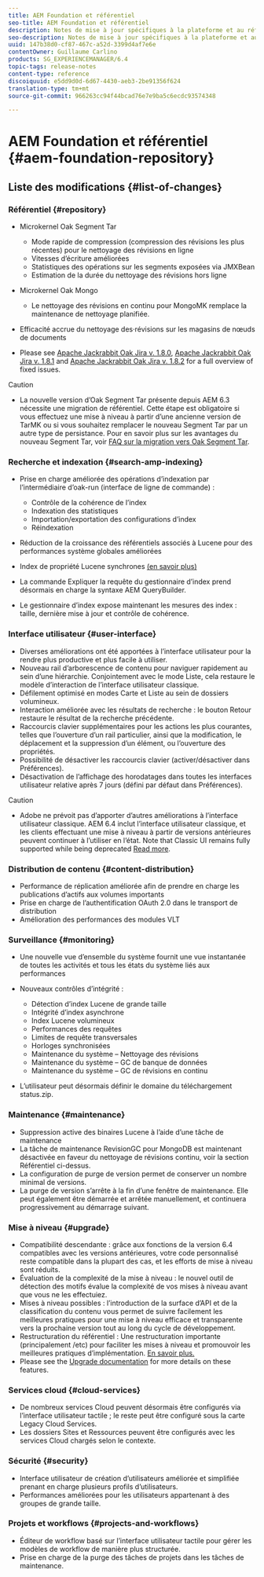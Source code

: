 ```yaml
---
title: AEM Foundation et référentiel
seo-title: AEM Foundation et référentiel
description: Notes de mise à jour spécifiques à la plateforme et au référentiel d’Adobe Experience Manager 6.3.
seo-description: Notes de mise à jour spécifiques à la plateforme et au référentiel d’Adobe Experience Manager 6.3.
uuid: 147b38d0-cf87-467c-a52d-3399d4af7e6e
contentOwner: Guillaume Carlino
products: SG_EXPERIENCEMANAGER/6.4
topic-tags: release-notes
content-type: reference
discoiquuid: e5dd9d0d-6d67-4430-aeb3-2be91356f624
translation-type: tm+mt
source-git-commit: 966263cc94f44bcad76e7e9ba5c6ecdc93574348

---
```



# AEM Foundation et référentiel {#aem-foundation-repository}

## Liste des modifications     {#list-of-changes}

### Référentiel {#repository}

* Microkernel Oak Segment Tar

   * Mode rapide de compression (compression des révisions les plus récentes) pour le nettoyage des révisions en ligne
   * Vitesses d’écriture améliorées
   * Statistiques des opérations sur les segments exposées via JMXBean
   * Estimation de la durée du nettoyage des révisions hors ligne

* Microkernel Oak Mongo

   * Le nettoyage des révisions en continu pour MongoMK remplace la maintenance de nettoyage planifiée.

* Efficacité accrue du nettoyage des·révisions sur les magasins de nœuds de documents
* Please see [Apache Jackrabbit Oak Jira v. 1.8.0](https://archive.apache.org/dist/jackrabbit/oak/1.8.0/RELEASE-NOTES.txt), [Apache Jackrabbit Oak Jira v. 1.8.1](https://archive.apache.org/dist/jackrabbit/oak/1.8.1/RELEASE-NOTES.txt) and [Apache Jackrabbit Oak Jira v. 1.8.2](https://archive.apache.org/dist/jackrabbit/oak/1.8.2/RELEASE-NOTES.txt) for a full overview of fixed issues.

>[!CAUTION]
>
>* La nouvelle version d’Oak Segment Tar présente depuis AEM 6.3 nécessite une migration de référentiel. Cette étape est obligatoire si vous effectuez une mise à niveau à partir d’une ancienne version de TarMK ou si vous souhaitez remplacer le nouveau Segment Tar par un autre type de persistance. Pour en savoir plus sur les avantages du nouveau Segment Tar, voir [FAQ sur la migration vers Oak Segment Tar](/help/sites-deploying/revision-cleanup.md#migrating-to-oak-segment-tar).
>



### Recherche et indexation {#search-amp-indexing}

* Prise en charge améliorée des opérations d’indexation par l’intermédiaire d’oak-run (interface de ligne de commande) :

   * Contrôle de la cohérence de l’index
   * Indexation des statistiques
   * Importation/exportation des configurations d’index
   * Réindexation

* Réduction de la croissance des référentiels associés à Lucene pour des performances système globales améliorées
* Index de propriété Lucene synchrones [(en savoir plus)](https://wiki.apache.org/jackrabbit/Synchronous%20Lucene%20Property%20Indexes)
* La commande Expliquer la requête du gestionnaire d’index prend désormais en charge la syntaxe AEM QueryBuilder.
* Le gestionnaire d’index expose maintenant les mesures des index : taille, dernière mise à jour et contrôle de cohérence.

### Interface utilisateur {#user-interface}

* Diverses améliorations ont été apportées à l’interface utilisateur pour la rendre plus productive et plus facile à utiliser.
* Nouveau rail d’arborescence de contenu pour naviguer rapidement au sein d’une hiérarchie. Conjointement avec le mode Liste, cela restaure le modèle d’interaction de l’interface utilisateur classique.
* Défilement optimisé en modes Carte et Liste au sein de dossiers volumineux.
* Interaction améliorée avec les résultats de recherche : le bouton Retour restaure le résultat de la recherche précédente.
* Raccourcis clavier supplémentaires pour les actions les plus courantes, telles que l’ouverture d’un rail particulier, ainsi que la modification, le déplacement et la suppression d’un élément, ou l’ouverture des propriétés.
* Possibilité de désactiver les raccourcis clavier (activer/désactiver dans Préférences).
* Désactivation de l’affichage des horodatages dans toutes les interfaces utilisateur relative après 7 jours (défini par défaut dans Préférences).

>[!CAUTION]
>
>* Adobe ne prévoit pas d’apporter d’autres améliorations à l’interface utilisateur classique. AEM 6.4 inclut l’interface utilisateur classique, et les clients effectuant une mise à niveau à partir de versions antérieures peuvent continuer à l’utiliser en l’état. Note that Classic UI remains fully supported while being deprecated [Read more](/help/sites-deploying/ui-recommendations.md).
>



### Distribution de contenu {#content-distribution}

* Performance de réplication améliorée afin de prendre en charge les publications d’actifs aux volumes importants
* Prise en charge de l’authentification OAuth 2.0 dans le transport de distribution
* Amélioration des performances des modules VLT

### Surveillance {#monitoring}

* Une nouvelle vue d’ensemble du système fournit une vue instantanée de toutes les activités et tous les états du système liés aux performances
* Nouveaux contrôles d’intégrité :

   * Détection d’index Lucene de grande taille
   * Intégrité d’index asynchrone
   * Index Lucene volumineux
   * Performances des requêtes
   * Limites de requête transversales
   * Horloges synchronisées
   * Maintenance du système – Nettoyage des révisions
   * Maintenance du système – GC de banque de données
   * Maintenance du système – GC de révisions en continu

* L’utilisateur peut désormais définir le domaine du téléchargement status.zip.

### Maintenance {#maintenance}

* Suppression active des binaires Lucene à l’aide d’une tâche de maintenance
* La tâche de maintenance RevisionGC pour MongoDB est maintenant désactivée en faveur du nettoyage de révisions continu, voir la section Référentiel ci-dessus.
* La configuration de purge de version permet de conserver un nombre minimal de versions.
* La purge de version s’arrête à la fin d’une fenêtre de maintenance. Elle peut également être démarrée et arrêtée manuellement, et continuera progressivement au démarrage suivant.

### Mise à niveau {#upgrade}

* Compatibilité descendante : grâce aux fonctions de la version 6.4 compatibles avec les versions antérieures, votre code personnalisé reste compatible dans la plupart des cas, et les efforts de mise à niveau sont réduits.
* Évaluation de la complexité de la mise à niveau : le nouvel outil de détection des motifs évalue la complexité de vos mises à niveau avant que vous ne les effectuiez.
* Mises à niveau possibles : l’introduction de la surface d’API et de la classification du contenu vous permet de suivre facilement les meilleures pratiques pour une mise à niveau efficace et transparente vers la prochaine version tout au long du cycle de développement.
* Restructuration du référentiel : Une restructuration importante (principalement /etc) pour faciliter les mises à niveau et promouvoir les meilleures pratiques d’implémentation. [En savoir plus.](/help/sites-deploying/repository-restructuring.md)
* Please see the [Upgrade documentation](/help/sites-deploying/upgrade.md) for more details on these features.

### Services cloud {#cloud-services}

* De nombreux services Cloud peuvent désormais être configurés via l’interface utilisateur tactile ; le reste peut être configuré sous la carte Legacy Cloud Services.
* Les dossiers Sites et Ressources peuvent être configurés avec les services Cloud chargés selon le contexte.

### Sécurité {#security}

* Interface utilisateur de création d’utilisateurs améliorée et simplifiée prenant en charge plusieurs profils d’utilisateurs.
* Performances améliorées pour les utilisateurs appartenant à des groupes de grande taille.

### Projets et workflows {#projects-and-workflows}

* Éditeur de workflow basé sur l’interface utilisateur tactile pour gérer les modèles de workflow de manière plus structurée.
* Prise en charge de la purge des tâches de projets dans les tâches de maintenance.

